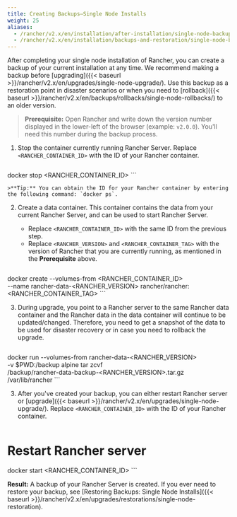 ```yaml
---
title: Creating Backups—Single Node Installs
weight: 25
aliases:
  - /rancher/v2.x/en/installation/after-installation/single-node-backup-and-restoration/
  - /rancher/v2.x/en/installation/backups-and-restoration/single-node-backup-and-restoration/
---
```


After completing your single node installation of Rancher, you can create a backup of your current installation at any time. We recommend making a backup before [upgrading]({{< baseurl >}}/rancher/v2.x/en/upgrades/single-node-upgrade/). Use this backup as a restoration point in disaster scenarios or when you need to [rollback]({{< baseurl >}}/rancher/v2.x/en/backups/rollbacks/single-node-rollbacks/) to an older version.

>**Prerequisite:** Open Rancher and write down the version number displayed in the lower-left of the browser (example: `v2.0.0`). You'll need this number during the backup process.

1. Stop the container currently running Rancher Server. Replace `<RANCHER_CONTAINER_ID>` with the ID of your Rancher container.

    ```
docker stop <RANCHER_CONTAINER_ID>
    ```

    >**Tip:** You can obtain the ID for your Rancher container by entering the following command: `docker ps`.

2. <a id="backup"></a>Create a data container. This container contains the data from your current Rancher Server, and can be used to start Rancher Server.

    - Replace `<RANCHER_CONTAINER_ID>` with the same ID from the previous step.
    - Replace `<RANCHER_VERSION>` and `<RANCHER_CONTAINER_TAG>` with the version of Rancher that you are currently running, as mentioned in the  **Prerequisite** above.

    ```
docker create --volumes-from <RANCHER_CONTAINER_ID> \
--name rancher-data-<RANCHER_VERSION> rancher/rancher:<RANCHER_CONTAINER_TAG>
    ```

3. During upgrade, you point to a Rancher server to the same Rancher data container and the Rancher data in the data container will continue to be updated/changed. Therefore, you need to get a snapshot of the data to be used for disaster recovery or in case you need to rollback the upgrade.

    ```
docker run  --volumes-from rancher-data-<RANCHER_VERSION> \
-v $PWD:/backup alpine tar zcvf \
/backup/rancher-data-backup-<RANCHER_VERSION>.tar.gz /var/lib/rancher
    ```

3. After you've created your backup, you can either restart Rancher server or [upgrade]({{< baseurl >}}/rancher/v2.x/en/upgrades/single-node-upgrade/). Replace `<RANCHER_CONTAINER_ID>` with the ID of your Rancher container.

    ```
# Restart Rancher server
docker start <RANCHER_CONTAINER_ID>
    ```

**Result:** A backup of your Rancher Server is created. If you ever need to restore your backup, see [Restoring Backups: Single Node Installs]({{< baseurl >}}/rancher/v2.x/en/upgrades/restorations/single-node-restoration).

